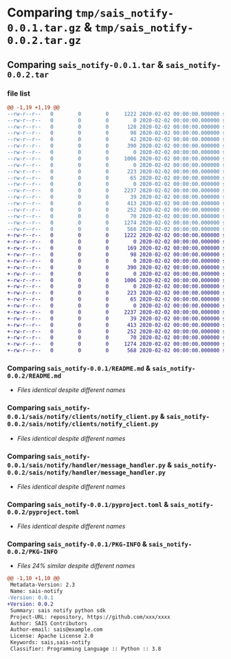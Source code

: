 # Comparing `tmp/sais_notify-0.0.1.tar.gz` & `tmp/sais_notify-0.0.2.tar.gz`

## Comparing `sais_notify-0.0.1.tar` & `sais_notify-0.0.2.tar`

### file list

```diff
@@ -1,19 +1,19 @@
--rw-r--r--   0        0        0     1222 2020-02-02 00:00:00.000000 sais_notify-0.0.1/README.md
--rw-r--r--   0        0        0        0 2020-02-02 00:00:00.000000 sais_notify-0.0.1/sais/__init__.py
--rw-r--r--   0        0        0      128 2020-02-02 00:00:00.000000 sais_notify-0.0.1/sais/notify/__init__.py
--rw-r--r--   0        0        0       98 2020-02-02 00:00:00.000000 sais_notify-0.0.1/sais/notify/requirements.txt
--rw-r--r--   0        0        0       42 2020-02-02 00:00:00.000000 sais_notify-0.0.1/sais/notify/auth/__init__.py
--rw-r--r--   0        0        0      390 2020-02-02 00:00:00.000000 sais_notify-0.0.1/sais/notify/auth/auth_info.py
--rw-r--r--   0        0        0        0 2020-02-02 00:00:00.000000 sais_notify-0.0.1/sais/notify/clients/__init__.py
--rw-r--r--   0        0        0     1006 2020-02-02 00:00:00.000000 sais_notify-0.0.1/sais/notify/clients/notify_client.py
--rw-r--r--   0        0        0        0 2020-02-02 00:00:00.000000 sais_notify-0.0.1/sais/notify/config/__init__.py
--rw-r--r--   0        0        0      223 2020-02-02 00:00:00.000000 sais_notify-0.0.1/sais/notify/config/const.py
--rw-r--r--   0        0        0       65 2020-02-02 00:00:00.000000 sais_notify-0.0.1/sais/notify/config/version.py
--rw-r--r--   0        0        0        0 2020-02-02 00:00:00.000000 sais_notify-0.0.1/sais/notify/handler/__init__.py
--rw-r--r--   0        0        0     2237 2020-02-02 00:00:00.000000 sais_notify-0.0.1/sais/notify/handler/message_handler.py
--rw-r--r--   0        0        0       39 2020-02-02 00:00:00.000000 sais_notify-0.0.1/sais/notify/model/__init__.py
--rw-r--r--   0        0        0      413 2020-02-02 00:00:00.000000 sais_notify-0.0.1/sais/notify/model/message_model.py
--rw-r--r--   0        0        0      252 2020-02-02 00:00:00.000000 sais_notify-0.0.1/sais/notify/types/__init__.py
--rw-r--r--   0        0        0       70 2020-02-02 00:00:00.000000 sais_notify-0.0.1/.gitignore
--rw-r--r--   0        0        0     1274 2020-02-02 00:00:00.000000 sais_notify-0.0.1/pyproject.toml
--rw-r--r--   0        0        0      568 2020-02-02 00:00:00.000000 sais_notify-0.0.1/PKG-INFO
+-rw-r--r--   0        0        0     1222 2020-02-02 00:00:00.000000 sais_notify-0.0.2/README.md
+-rw-r--r--   0        0        0        0 2020-02-02 00:00:00.000000 sais_notify-0.0.2/sais/__init__.py
+-rw-r--r--   0        0        0      169 2020-02-02 00:00:00.000000 sais_notify-0.0.2/sais/notify/__init__.py
+-rw-r--r--   0        0        0       98 2020-02-02 00:00:00.000000 sais_notify-0.0.2/sais/notify/requirements.txt
+-rw-r--r--   0        0        0        0 2020-02-02 00:00:00.000000 sais_notify-0.0.2/sais/notify/auth/__init__.py
+-rw-r--r--   0        0        0      390 2020-02-02 00:00:00.000000 sais_notify-0.0.2/sais/notify/auth/auth_info.py
+-rw-r--r--   0        0        0        0 2020-02-02 00:00:00.000000 sais_notify-0.0.2/sais/notify/clients/__init__.py
+-rw-r--r--   0        0        0     1006 2020-02-02 00:00:00.000000 sais_notify-0.0.2/sais/notify/clients/notify_client.py
+-rw-r--r--   0        0        0        0 2020-02-02 00:00:00.000000 sais_notify-0.0.2/sais/notify/config/__init__.py
+-rw-r--r--   0        0        0      223 2020-02-02 00:00:00.000000 sais_notify-0.0.2/sais/notify/config/const.py
+-rw-r--r--   0        0        0       65 2020-02-02 00:00:00.000000 sais_notify-0.0.2/sais/notify/config/version.py
+-rw-r--r--   0        0        0        0 2020-02-02 00:00:00.000000 sais_notify-0.0.2/sais/notify/handler/__init__.py
+-rw-r--r--   0        0        0     2237 2020-02-02 00:00:00.000000 sais_notify-0.0.2/sais/notify/handler/message_handler.py
+-rw-r--r--   0        0        0       39 2020-02-02 00:00:00.000000 sais_notify-0.0.2/sais/notify/model/__init__.py
+-rw-r--r--   0        0        0      413 2020-02-02 00:00:00.000000 sais_notify-0.0.2/sais/notify/model/message_model.py
+-rw-r--r--   0        0        0      252 2020-02-02 00:00:00.000000 sais_notify-0.0.2/sais/notify/types/__init__.py
+-rw-r--r--   0        0        0       70 2020-02-02 00:00:00.000000 sais_notify-0.0.2/.gitignore
+-rw-r--r--   0        0        0     1274 2020-02-02 00:00:00.000000 sais_notify-0.0.2/pyproject.toml
+-rw-r--r--   0        0        0      568 2020-02-02 00:00:00.000000 sais_notify-0.0.2/PKG-INFO
```

### Comparing `sais_notify-0.0.1/README.md` & `sais_notify-0.0.2/README.md`

 * *Files identical despite different names*

### Comparing `sais_notify-0.0.1/sais/notify/clients/notify_client.py` & `sais_notify-0.0.2/sais/notify/clients/notify_client.py`

 * *Files identical despite different names*

### Comparing `sais_notify-0.0.1/sais/notify/handler/message_handler.py` & `sais_notify-0.0.2/sais/notify/handler/message_handler.py`

 * *Files identical despite different names*

### Comparing `sais_notify-0.0.1/pyproject.toml` & `sais_notify-0.0.2/pyproject.toml`

 * *Files identical despite different names*

### Comparing `sais_notify-0.0.1/PKG-INFO` & `sais_notify-0.0.2/PKG-INFO`

 * *Files 24% similar despite different names*

```diff
@@ -1,10 +1,10 @@
 Metadata-Version: 2.3
 Name: sais-notify
-Version: 0.0.1
+Version: 0.0.2
 Summary: sais notify python sdk
 Project-URL: repository, https://github.com/xxx/xxxx
 Author: SAIS Contributors
 Author-email: sais@example.com
 License: Apache License 2.0
 Keywords: sais,sais-notify
 Classifier: Programming Language :: Python :: 3.8
```

